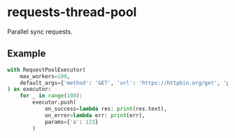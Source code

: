 # requests-thread-pool
Parallel sync requests.
## Example
```py
with RequestPoolExecutor(
    max_workers=100,
    default_args={'method': 'GET', 'url': 'https://httpbin.org/get', 'params': {'a': 1}}
) as executor:
    for _ in range(100):
        executor.push(
            on_success=lambda res: print(res.text),
            on_error=lambda err: print(err),
            params={'a': 123}
        )
```